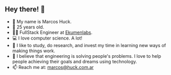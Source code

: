 ## Hey there! 👋

- 👨 My name is Marcos Huck. 
- 🎂 25 years old. 
- 👨‍💻 FullStack Engineer at [Ekumenlabs](https://www.ekumenlabs.com).
- 💻 I love computer science. A lot! 
- 🔬 I like to study, do research, and invest my time in learning new ways of making things work.
- 💭 I believe that engineering is solving people's problems. I love to help people achieving their goals and dreams using technology.
- 📫 Reach me at: marcos@huck.com.ar

